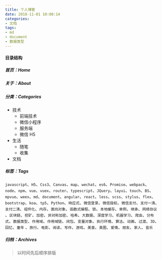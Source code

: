 ```yaml
---
title: 个人博客
date: 2018-11-01 10:08:14
categories:
- 文档
tags:
- md
- document
- 数据类型
---
```


#### 目录结构

##### 首页：Home

##### 关于：About

##### 分类：Categories

- 技术
  - 前端技术
  - 微信小程序
  - 服务端
  - 微信 H5
- 生活
  - 随笔
  - 收集
- 文档

##### 标签：Tags

`javascript`、`H5`、`Css3`、`Canvas`、`map`、`wechat`、`es6`、`Promise`、`webpack`、`node`、`npm`、`vue`、`vuex`、`router`、`typescript`、`JQuery`、`layui`、`touch`、`BS`、`mpvue`、`weex`、`md`、`document`、`angular`、`react`、`less`、`scss`、`stylus`、`flex`、`bootstrap`、`koa`、`tp5`、`Python`、`响应式`、`微信登录`、`微信授权`、`微信支付`、`支付一清`、`支付二清`、`组件化`、`内存`、`面向对象`、`函数式编程`、`锁`、`本地缓存`、`单例`、`继承`、`网络协议` 、`区块链`、`挖矿`、`加密`、`非对称加密`、`哈希`、`大数据`、`深度学习`、`机器学习`、`爬虫`、`分布式`、`数据类型`、`作用域`、`作用域链`、`闭包`、`变量对象`、`执行环境`、`算法`、`动画`、`过渡`、`3D`、`回忆`、`童年` 、`旅行`、`电影`、`阅读`、`写作`、`游戏`、`美食`、`美图`、`爱情`、`朋友`、`家人`、`音乐`


##### 归档：Archives

> 以时间先后顺序排版


